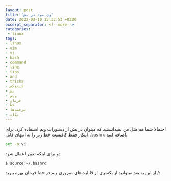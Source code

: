 ```yaml
---
layout: post
title: "وی مود در بش"
date: 2022-03-10 15:33:53 +0330
excerpt_separator: <!--more-->
categories:
 - linux
tags:
- linux
- vim
- vi
- bash
- command
- line
- tips
- and
- tricks
- لینوکس
- بش
- ویم
- فرمان
- خط
- ترفندها
- نکات
---
```

احتمالا شما هم مثل من نمیدانستید که میتوان در بش از دستورات ویم استفاده کرد. برای اینکار فقط کافیست خط زیر را به انتهای فایل `.bashrc` اضافه کنید.
```bash
set -o vi
```  
و برای اینکه تغییر اعمال شود:
```console
$ source ~/.bashrc
```  
از این به بعد میتوانید از یکسری از قابلیت‌های ضروری ویم در خط فرمان بهره ببرید /: